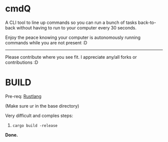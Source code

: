 # cmdQ
A CLI tool to line up commands so you can run a bunch of tasks back-to-back without having to run to your computer every 30 seconds.

Enjoy the peace knowing your computer is autonomously running commands while you are not present :D

---

Please contribute where you see fit. I appreciate any/all forks or contributions :D


# BUILD
Pre-req: [Rustlang](https://www.rust-lang.org/)

(Make sure ur in the base directory)

Very difficult and comples steps:
1. `cargo build -release`

**Done.**
